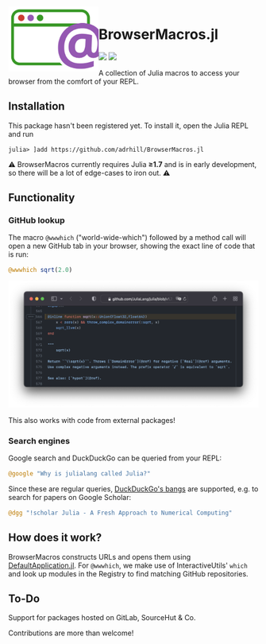 <img align="left" src="https://github.com/adrhill/BrowserMacros.jl/blob/gh-pages/assets/logo.svg" height="130">

# BrowserMacros.jl

[![][ci-im]][ci] [![][cov-im]][cov]

A collection of Julia macros to access your browser from the comfort of your REPL.  

## Installation 
This package hasn't been registered yet. To install it, open the Julia REPL and run 
```julia-repl
julia> ]add https://github.com/adrhill/BrowserMacros.jl
```

⚠️ BrowserMacros currently requires Julia **≥1.7** and is in early development, so there will be a lot of edge-cases to iron out. ⚠️

## Functionality
### GitHub lookup
The macro `@wwwhich` ("world-wide-which") followed by a method call will open a new GitHub tab in your browser, showing the exact line of code that is run:
```julia
@wwwhich sqrt(2.0) 
```

![](https://github.com/adrhill/BrowserMacros.jl/blob/gh-pages/assets/wwwhich.png)

This also works with code from external packages!

### Search engines
Google search and DuckDuckGo can be queried from your REPL:
```julia
@google "Why is julialang called Julia?"  
```

Since these are regular queries, [DuckDuckGo's bangs](https://duckduckgo.com/bang) are supported, e.g. to search for papers on Google Scholar: 
```julia
@dgg "!scholar Julia - A Fresh Approach to Numerical Computing"                     
```

## How does it work?
BrowserMacros constructs URLs and opens them using [DefaultApplication.jl](https://github.com/tpapp/DefaultApplication.jl). 
For `@wwwhich`, we make use of InteractiveUtils' `which` and look up modules in the Registry to find matching GitHub repositories.

## To-Do
Support for packages hosted on GitLab, SourceHut & Co.

Contributions are more than welcome!

[ci-im]: https://github.com/adrhill/BrowserMacros.jl/actions/workflows/CI.yml/badge.svg?branch=main
[ci]: https://github.com/adrhill/BrowserMacros.jl/actions/workflows/CI.yml?query=branch%3Amain

[cov-im]: https://codecov.io/gh/adrhill/BrowserMacros.jl/branch/main/graph/badge.svg
[cov]: https://codecov.io/gh/adrhill/BrowserMacros.jl